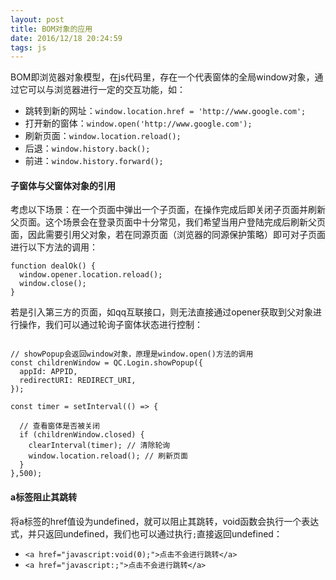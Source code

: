 ```yaml
---
layout: post
title: BOM对象的应用
date: 2016/12/18 20:24:59
tags: js
---
```


BOM即浏览器对象模型，在js代码里，存在一个代表窗体的全局window对象，通过它可以与浏览器进行一定的交互功能，如：
+ 跳转到新的网址：`window.location.href = 'http://www.google.com';`
+ 打开新的窗体：`window.open('http://www.google.com');`
+ 刷新页面：`window.location.reload();`
+ 后退：`window.history.back();`
+ 前进：`window.history.forward();`

#### 子窗体与父窗体对象的引用
考虑以下场景：在一个页面中弹出一个子页面，在操作完成后即关闭子页面并刷新父页面。这个场景会在登录页面中十分常见，我们希望当用户登陆完成后刷新父页面，因此需要引用父对象，若在同源页面（浏览器的同源保护策略）即可对子页面进行以下方法的调用：

```
function dealOk() {
  window.opener.location.reload();
  window.close();
}
```

若是引入第三方的页面，如qq互联接口，则无法直接通过opener获取到父对象进行操作，我们可以通过轮询子窗体状态进行控制：

```

// showPopup会返回window对象，原理是window.open()方法的调用
const childrenWindow = QC.Login.showPopup({
  appId: APPID,
  redirectURI: REDIRECT_URI,
});

const timer = setInterval(() => {

  // 查看窗体是否被关闭
  if (childrenWindow.closed) {
    clearInterval(timer); // 清除轮询
    window.location.reload(); // 刷新页面
  }
},500);
```

#### a标签阻止其跳转
将a标签的href值设为undefined，就可以阻止其跳转，void函数会执行一个表达式，并只返回undefined，我们也可以通过执行`;`直接返回undefined：

+ `<a href="javascript:void(0);">点击不会进行跳转</a>`
+ `<a href="javascript:;">点击不会进行跳转</a>`
